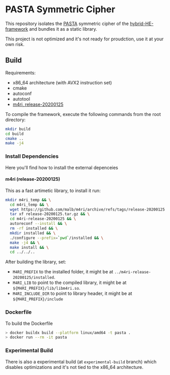# PASTA Symmetric Cipher

This repository isolates the [PASTA](https://eprint.iacr.org/2021/731.pdf) symmetric cipher of the [hybrid-HE-framework](https://github.com/IAIK/hybrid-HE-framework) and bundles it as a static library.

This project is not optimized and it's not ready for proudction, use it at your own risk.

## Build 

Requirements:

- x86_64 architecture (with AVX2 instruction set)
- cmake
- autoconf
- autotool
- [m4ri, release-20200125](https://github.com/malb/m4ri/releases/tag/release-20200125)

To compile the framework, execute the following commands from the root directory:

```bash
mkdir build
cd build
cmake ..
make -j4
```

### Install Dependencies

Here you'll find how to install the external depenceies

#### m4ri (release-20200125)

This as a fast artimetic library, to install it run:

```bash
mkdir m4ri_temp && \
  cd m4ri_temp && \
  wget https://github.com/malb/m4ri/archive/refs/tags/release-20200125.tar.gz && \
  tar xf release-20200125.tar.gz && \
  cd m4ri-release-20200125 && \
  autoreconf --install && \
  rm -rf installed && \
  mkdir installed && \
  ./configure --prefix=`pwd`/installed && \
  make -j4 && \
  make install && \
  cd ../../..
```

After building the library, set:

- `M4RI_PREFIX` to the installed folder, it might be at `../m4ri-release-20200125/installed`.
- `M4RI_LIB` to point to the compiled library, it might be at `${M4RI_PREFIX}/lib/libm4ri.so`.
- `M4RI_INCLUDE_DIR` to point to library header, it might be at `${M4RI_PREFIX}/include`

### Dockerfile

To build the Dockerfile

```bash
> docker buildx build --platform linux/amd64 -t pasta .
> docker run --rm -it pasta
```

### Experimental Build

There is also a experimental build (at `experimental-build` branch) which disables optimizations and it's not tied to the x86_64 architecture.
